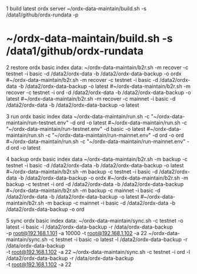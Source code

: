 1 build latest ordx server
~/ordx-data-maintain/build.sh -s /data1/github/ordx-rundata -p
# ~/ordx-data-maintain/build.sh -s /data1/github/ordx-rundata

2 restore ordx basic index data:
~/ordx-data-maintain/b2r.sh -m recover -c testnet -i basic -d /data2/ordx-data -b /data2/ordx-data-backup -o ordx
#~/ordx-data-maintain/b2r.sh -m recover -c testnet -i basic -d /data2/ordx-data -b /data2/ordx-data-backup -o latest
#~/ordx-data-maintain/b2r.sh -m recover -c testnet -i ord -d /data2/ordx-data -b /data2/ordx-data-backup -o latest
#~/ordx-data-maintain/b2r.sh -m recover -c mainnet -i basic -d /data2/ordx-data -b /data2/ordx-data-backup -o latest

3 run ordx basic index data
~/ordx-data-maintain/run.sh -c "~/ordx-data-maintain/run-testnet.env" -d ord -o latest
#~/ordx-data-maintain/run.sh -c "~/ordx-data-maintain/run-testnet.env" -d basic -o latest
#~/ordx-data-maintain/run.sh -c "~/ordx-data-maintain/run-mainnet.env" -d ord -o ord
#~/ordx-data-maintain/run.sh -c "~/ordx-data-maintain/run-mainnet.env" -d ord -o latest

4 backup ordx basic index data
~/ordx-data-maintain/b2r.sh -m backup -c testnet -i basic -d /data2/ordx-data -b /data2/ordx-data-backup -o latest
#~/ordx-data-maintain/b2r.sh -m backup -c testnet -i basic -d /data2/ordx-data -b /data2/ordx-data-backup -o ordx
#~/ordx-data-maintain/b2r.sh -m backup -c testnet -i ord -d /data2/ordx-data -b /data2/ordx-data-backup
#~/ordx-data-maintain/b2r.sh -m backup -c mainnet -i basic -d /data2/ordx-data -b /data2/ordx-data-backup -o latest
#~/ordx-data-maintain/b2r.sh -m backup -c mainnet -i basic -d /data2/ordx-data -b /data2/ordx-data-backup -o ord

5 sync ordx basic index data:
~/ordx-data-maintain/sync.sh -c testnet -o latest -i basic -l /data2/ordx-data-backup -r /data/ordx-data-backup \
    -p root@192.168.1.101 -a 10000 -t root@192.168.1.102 -a 22
~/ordx-data-maintain/sync.sh -c testnet -i basic -o latest -l /data2/ordx-data-backup -r /data/ordx-data-backup \
    -t root@192.168.1.102 -a 22
~/ordx-data-maintain/sync.sh -c testnet -i ord -l /data2/ordx-data-backup -r /data/ordx-data-backup \
    -t root@192.168.1.102 -a 22